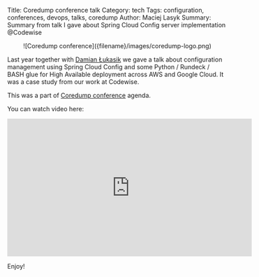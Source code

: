 Title: Coredump conference talk
Category: tech
Tags: configuration, conferences, devops, talks, coredump
Author: Maciej Lasyk
Summary: Summary from talk I gave about Spring Cloud Config server implementation @Codewise

<center>![Coredump conference]({filename}/images/coredump-logo.png)</center>

Last year together with [Damian Łukasik](https://twitter.com/dmnlukasik) we 
gave a talk about configuration management using Spring Cloud Config and some
Python / Rundeck / BASH glue for High Available deployment across AWS and 
Google Cloud. It was a case study from our work at Codewise.

This was a part of [Coredump conference](http://coredump.events/2018/) agenda.

You can watch video here:

<iframe width="560" height="315" src="https://www.youtube.com/embed/fKCumCt_4sE" frameborder="0" allow="accelerometer; autoplay; encrypted-media; gyroscope; picture-in-picture" allowfullscreen></iframe>

Enjoy!